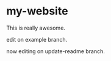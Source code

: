 # my-website

This is really awesome.

edit on example branch.

now editing on update-readme branch.
